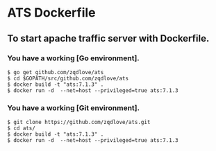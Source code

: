 # ATS Dockerfile

## To start apache traffic server with Dockerfile.

### You have a working [Go environment].

```
$ go get github.com/zqdlove/ats
$ cd $GOPATH/src/github.com/zqdlove/ats
$ docker build -t "ats:7.1.3" .
$ docker run -d  --net=host --privileged=true ats:7.1.3
```

### You have a working [Git environment].

```
$ git clone https://github.com/zqdlove/ats.git
$ cd ats/
$ docker build -t "ats:7.1.3" .
$ docker run -d  --net=host --privileged=true ats:7.1.3
```
